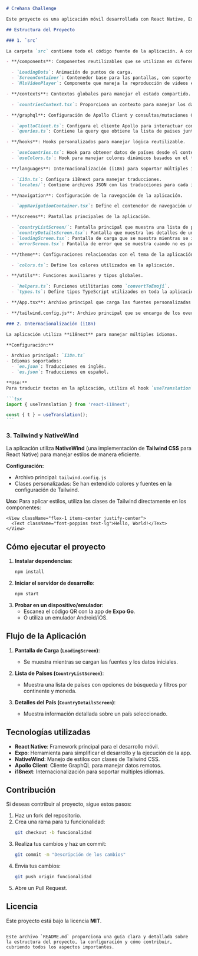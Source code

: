 ````markdown
# Crehana Challenge

Este proyecto es una aplicación móvil desarrollada con React Native, Expo, NativeWind, y Apollo Client. La aplicación permite a los usuarios explorar una lista de países, aplicar filtros y ver detalles específicos de cada país. Además, se utiliza HLS para la reproducción de videos en streaming.

## Estructura del Proyecto

### 1. `src`

La carpeta `src` contiene todo el código fuente de la aplicación. A continuación, se describen las subcarpetas principales:

- **/components**: Componentes reutilizables que se utilizan en diferentes partes de la aplicación.

  - `LoadingDots`: Animación de puntos de carga.
  - `ScreenContainer`: Contenedor base para las pantallas, con soporte para temas y navegación.
  - `HlsVideoPlayer`: Componente que maneja la reproducción de videos en formato HLS, permitiendo reproducir un flujo de video en vivo utilizando una URL `.m3u8`. Incluye controles de reproducción como play/pause y una barra de progreso (agregados a los nativos del reproductor original).

- **/contexts**: Contextos globales para manejar el estado compartido.

  - `countriesContext.tsx`: Proporciona un contexto para manejar los datos de países en toda la aplicación.

- **/graphql**: Configuración de Apollo Client y consultas/mutaciones GraphQL.

  - `apolloClient.ts`: Configura el cliente Apollo para interactuar con la API GraphQL.
  - `queries.ts`: Contiene la query que obtiene la lista de paises junto a sus detalles como continente, idioma, moneda, etc.

- **/hooks**: Hooks personalizados para manejar lógica reutilizable.

  - `useCountries.ts`: Hook para obtener datos de países desde el contexto.
  - `useColors.ts`: Hook para manejar colores dinámicos basados en el tema.

- **/languages**: Internacionalización (i18n) para soportar múltiples idiomas.

  - `i18n.ts`: Configura i18next para manejar traducciones.
  - `locales/`: Contiene archivos JSON con las traducciones para cada idioma (por ejemplo, `en.json`, `es.json`).

- **/navigation**: Configuración de la navegación de la aplicación.

  - `appNavigationContainer.tsx`: Define el contenedor de navegación utilizando `react-navigation` y un stack navigator.

- **/screens**: Pantallas principales de la aplicación.

  - `countryListScreen/`: Pantalla principal que muestra una lista de países con filtros y búsqueda.
  - `countryDetailsScreen.tsx`: Pantalla que muestra los detalles de un país seleccionado.
  - `loadingScreen.tsx`: Pantalla de carga que se muestra mientras se inicializa la aplicación.
  - `errorScreen.tsx`: Pantalla de error que se muestra cuando no es posible obtener la lista de paises.

- **/theme**: Configuraciones relacionadas con el tema de la aplicación.

  - `colors.ts`: Define los colores utilizados en la aplicación.

- **/utils**: Funciones auxiliares y tipos globales.

  - `helpers.ts`: Funciones utilitarias como `convertToEmoji`.
  - `types.ts`: Define tipos TypeScript utilizados en toda la aplicación, como `RootStackParamList`.

- **/App.tsx**: Archivo principal que carga las fuentes personalizadas (Poppins light, regular y medium), gestiona el estado de preparación de la aplicación y renderiza el contenido con los proveedores ApolloProvider y CountriesProvider, además de configurar la navegación y la barra de estado.

- **/tailwind.config.js**: Archivo principal que se encarga de los overrides del tema base de TailWind.

### 2. Internacionalización (i18n)

La aplicación utiliza **i18next** para manejar múltiples idiomas.

**Configuración:**

- Archivo principal: `i18n.ts`
- Idiomas soportados:
  - `en.json`: Traducciones en inglés.
  - `es.json`: Traducciones en español.

**Uso:**
Para traducir textos en la aplicación, utiliza el hook `useTranslation`:

```tsx
import { useTranslation } from 'react-i18next';

const { t } = useTranslation();
```
````

### 3. Tailwind y NativeWind

La aplicación utiliza **NativeWind** (una implementación de **Tailwind CSS** para React Native) para manejar estilos de manera eficiente.

**Configuración:**

- Archivo principal: `tailwind.config.js`
- Clases personalizadas: Se han extendido colores y fuentes en la configuración de Tailwind.

**Uso:**
Para aplicar estilos, utiliza las clases de Tailwind directamente en los componentes:

```tsx
<View className="flex-1 items-center justify-center">
  <Text className="font-poppins text-lg">Hello, World!</Text>
</View>
```

## Cómo ejecutar el proyecto

1. **Instalar dependencias**:
   ```bash
   npm install
   ```
2. **Iniciar el servidor de desarrollo**:
   ```bash
   npm start
   ```
3. **Probar en un dispositivo/emulador**:
   - Escanea el código QR con la app de **Expo Go**.
   - O utiliza un emulador Android/iOS.

## Flujo de la Aplicación

1. **Pantalla de Carga (`LoadingScreen`)**:

   - Se muestra mientras se cargan las fuentes y los datos iniciales.

2. **Lista de Países (`CountryListScreen`)**:

   - Muestra una lista de países con opciones de búsqueda y filtros por continente y moneda.

3. **Detalles del País (`CountryDetailsScreen`)**:
   - Muestra información detallada sobre un país seleccionado.

## Tecnologías utilizadas

- **React Native**: Framework principal para el desarrollo móvil.
- **Expo**: Herramienta para simplificar el desarrollo y la ejecución de la app.
- **NativeWind**: Manejo de estilos con clases de Tailwind CSS.
- **Apollo Client**: Cliente GraphQL para manejar datos remotos.
- **i18next**: Internacionalización para soportar múltiples idiomas.

## Contribución

Si deseas contribuir al proyecto, sigue estos pasos:

1. Haz un fork del repositorio.
2. Crea una rama para tu funcionalidad:
   ```bash
   git checkout -b funcionalidad
   ```
3. Realiza tus cambios y haz un commit:
   ```bash
   git commit -m "Descripción de los cambios"
   ```
4. Envía tus cambios:
   ```bash
   git push origin funcionalidad
   ```
5. Abre un Pull Request.

## Licencia

Este proyecto está bajo la licencia **MIT**.

```

Este archivo `README.md` proporciona una guía clara y detallada sobre la estructura del proyecto, la configuración y cómo contribuir, cubriendo todos los aspectos importantes.
```
